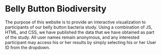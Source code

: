 # Belly Button Biodiversity

The purpose of this website is to provide an interactive visualization to participants of our belly button bacteria study. Using a combination of JS, HTML, and CSS, we have published the data that we have obtained as part of the study. All user names remain anonymous, and any interested participant may access his or her results by simply selecting his or her User ID from the dropdown. 